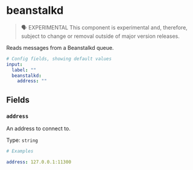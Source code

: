 # beanstalkd

> 🗣 EXPERIMENTAL
This component is experimental and, therefore, subject to change or removal outside of major version releases.


Reads messages from a Beanstalkd queue.

```yaml
# Config fields, showing default values
input:
  label: ""
  beanstalkd:
    address: ""
```

## Fields

### `address`

An address to connect to.

Type: `string`

```yaml
# Examples

address: 127.0.0.1:11300
```